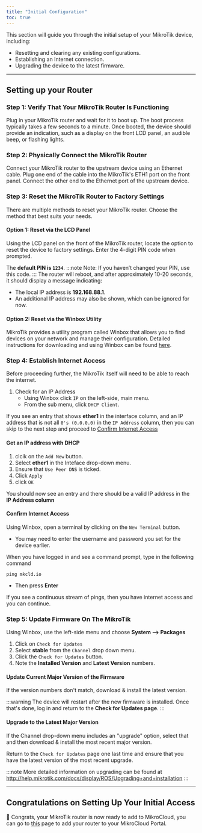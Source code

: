 ```yaml
---
title: "Initial Configuration"
toc: true
---
```


This section will guide you through the initial setup of your MikroTik device, including:

* Resetting and clearing any existing configurations.
* Establishing an Internet connection.
* Upgrading the device to the latest firmware.

---
## Setting up your Router

### Step 1: Verify That Your MikroTik Router Is Functioning

Plug in your MikroTik router and wait for it to boot up. The boot process typically takes a few seconds to a minute.
Once booted, the device should provide an indication, such as a display on the front LCD panel, an audible beep, or flashing lights.

### Step 2: Physically Connect the MikroTik Router

Connect your MikroTik router to the upstream device using an Ethernet cable.
Plug one end of the cable into the MikroTik's ETH1 port on the front panel.
Connect the other end to the Ethernet port of the upstream device.

### Step 3: Reset the MikroTik Router to Factory Settings

There are multiple methods to reset your MikroTik router. Choose the method that best suits your needs.

#### Option 1: Reset via the LCD Panel

Using the LCD panel on the front of the MikroTik router, locate the option to reset the device to factory settings.
Enter the 4-digit PIN code when prompted.

The **default PIN is `1234`**.
:::note
Note: If you haven’t changed your PIN, use this code.
:::
The router will reboot, and after approximately 10-20 seconds, it should display a message indicating:
* The local IP address is **192.168.88.1**.
* An additional IP address may also be shown, which can be ignored for now.

#### Option 2: Reset via the Winbox Utility

MikroTik provides a utility program called Winbox that allows you to find devices on your network and manage their configuration.
Detailed instructions for downloading and using Winbox can be found [here](https://help.mikrotik.com/docs/display/ROS/WinBox).


### Step 4: Establish Internet Access
Before proceeding further, the MikroTik itself will need to be able to reach the internet.

1. Check for an IP Address
    * Using Winbox click `IP` on the left-side, main menu.
    * From the sub menu, click `DHCP Client`.

If you see an entry that shows **ether1** in the interface column, and an IP address that is not all `0's (0.0.0.0)` in the `IP Address` column, then you can skip to the next step and proceed to [Confirm Internet Access](#confirm-internet-access)


#### Get an IP address with DHCP
1. clcik on the `Add New` button.
2. Select **ether1** in the Inteface drop-down menu.
3. Ensure that `Use Peer DNS` is ticked.
4. Click `Apply`
5. click `OK`

You should now see an entry and there should be a valid IP address in the **IP Address column**

#### Confirm Internet Access
Using Winbox, open a terminal by clicking on the `New Terminal` button.
* You may need to enter the username and password you set for the device earlier.

When you have logged in and see a command prompt, type in the following command

`ping mkcld.io`
* Then press **Enter**

If you see a continuous stream of pings, then you have internet access and you can continue.

### Step 5: Update Firmware On The MikroTik
Using Winbox, use the left-side menu and choose **System --> Packages**

1. Click on `Check for Updates`
2. Select **stable** from the `Channel` drop down menu.
3. Click the `Check for Updates` button.
4. Note the **Installed Version** and **Latest Version** numbers.

#### Update Current Major Version of the Firmware
If the version numbers don't match, download & install the latest version.

:::warning
The device will restart after the new firmware is installed. Once that's done, log in and return to the **Check for Updates page**.
:::

#### Upgrade to the Latest Major Version
If the Channel drop-down menu includes an "upgrade" option, select that and then download & install the most recent major version.

Return to the `Check for Updates` page one last time and ensure that you have the latest version of the most recent upgrade.

:::note
More detailed information on upgrading can be found at http://help.mikrotik.com/docs/display/ROS/Upgrading+and+installation
:::

---
## Congratulations on Setting Up Your Initial Access
🎉 Congrats, your MikroTik router is now ready to add to MikroCloud, you can go to [this](/documentation/getting-started/adding-your-first-router) page to add your router to your MikroCloud Portal.
